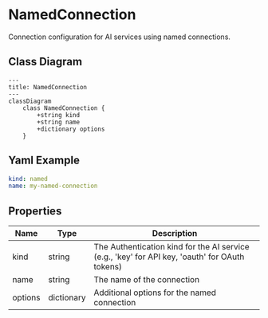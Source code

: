 # NamedConnection

Connection configuration for AI services using named connections.

## Class Diagram

```mermaid
---
title: NamedConnection
---
classDiagram
    class NamedConnection {
        +string kind
        +string name
        +dictionary options
    }
```



## Yaml Example
```yaml
kind: named
name: my-named-connection

```




## Properties

| Name | Type | Description |
| ---- | ---- | ----------- |
| kind | string | The Authentication kind for the AI service (e.g., &#39;key&#39; for API key, &#39;oauth&#39; for OAuth tokens)  |
| name | string | The name of the connection  |
| options | dictionary | Additional options for the named connection  |



